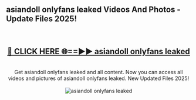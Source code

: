 <h2>asiandoll onlyfans leaked Videos And Photos - Update Files 2025!</h2>
<br>
<div align="center">
<h2><a href="https://top-ai-tools.click/QrbHav" rel="nofollow">🔴 CLICK HERE 🌐==►► asiandoll onlyfans leaked</a></h2>
<br>
Get asiandoll onlyfans leaked and all content. Now you can access all videos and pictures of asiandoll onlyfans leaked. New Updated Files 2025!
<br>
<br>
<a href="https://top-ai-tools.click/QrbHav" rel="nofollow" data-target="animated-image.originalLink"><img src="https://i.ibb.co.com/WyWwxjT/player-gif2.gif" alt="asiandoll onlyfans leaked" style="max-width: 100%; display: inline-block;" data-target="animated-image.originalImage"></a>
</div>
<br>